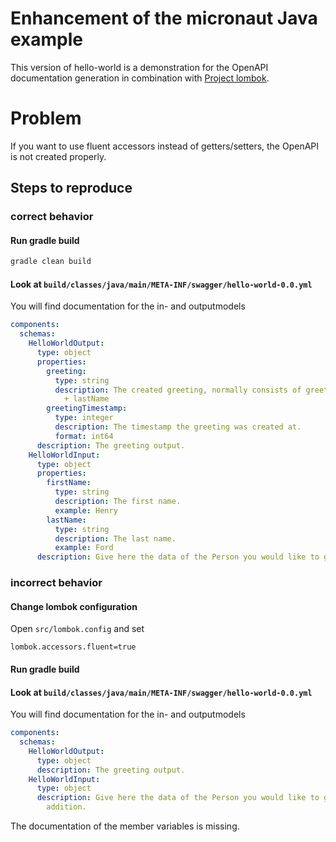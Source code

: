 # Enhancement of the micronaut Java example

This version of hello-world is a demonstration for the OpenAPI documentation generation in combination with 
[Project lombok](https://projectlombok.org/).

# Problem

If you want to use fluent accessors instead of getters/setters, the OpenAPI is not created properly.

## Steps to reproduce

### correct behavior

#### Run gradle build
 
```bash
gradle clean build
``` 

#### Look at `build/classes/java/main/META-INF/swagger/hello-world-0.0.yml`

You will find documentation for the in- and outputmodels

```yaml
components:
  schemas:
    HelloWorldOutput:
      type: object
      properties:
        greeting:
          type: string
          description: The created greeting, normally consists of greeting + firstName
            + lastName
        greetingTimestamp:
          type: integer
          description: The timestamp the greeting was created at.
          format: int64
      description: The greeting output.
    HelloWorldInput:
      type: object
      properties:
        firstName:
          type: string
          description: The first name.
          example: Henry
        lastName:
          type: string
          description: The last name.
          example: Ford
      description: Give here the data of the Person you would like to greet.
```

### incorrect behavior

#### Change lombok configuration

Open `src/lombok.config` and set

`lombok.accessors.fluent=true`

#### Run gradle build

#### Look at `build/classes/java/main/META-INF/swagger/hello-world-0.0.yml`

You will find documentation for the in- and outputmodels

```yaml
components:
  schemas:
    HelloWorldOutput:
      type: object
      description: The greeting output.
    HelloWorldInput:
      type: object
      description: Give here the data of the Person you would like to greet. Some
        addition.
```

The documentation of the member variables is missing.